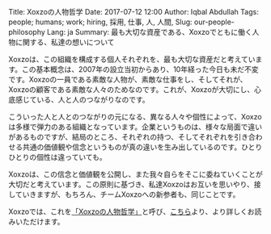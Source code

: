 Title: Xoxzoの人物哲学 Date: 2017-07-12 12:00 Author: Iqbal Abdullah Tags: people; humans; work; hiring, 採用, 仕事, 人, 人間, Slug: our-people-philosophy Lang: ja Summary: 最も大切な資産である、Xoxzoでともに働く人物に関する、私達の想いについて

Xoxzoは、この組織を構成する個人それぞれを、最も大切な資産だと考えています。この基本概念は、2007年の設立当初からあり、10年経った今日も未だ不変です。Xoxzoの一員である素敵な人物が、素敵な仕事をし、そしてそれが、Xoxzoの顧客である素敵な人々のためなのです。これが、Xoxzoが大切にし、心底感じている、人と人のつながりなのです。

こういった人と人とのつながりの元になる、異なる人々や個性によって、Xoxzoは多様で弾力のある組織となっています。企業というものは、様々な局面で違いがあるものですが、結局のところ、それぞれの持つ、そしてそれぞれを引き合わせる共通の価値観や信念というものが真の違いを生み出しているのです。ひとりひとりの個性は違っていても。

Xoxzoは、この信念と価値観を公開し、また我々自らをそこに委ねていくことが大切だと考えています。この原則に基づき、私達Xoxzoはお互いを思いやり、接していきますが、もちろん、チームXoxzoへの新参者も、同じことです。

Xoxzoでは、これを[「Xoxzoの人物哲学」](https://info.xoxzo.com/ja/hiring/)と呼び、[こちら](https://info.xoxzo.com/ja/hiring/)より、より詳しくお読みいただけます。
